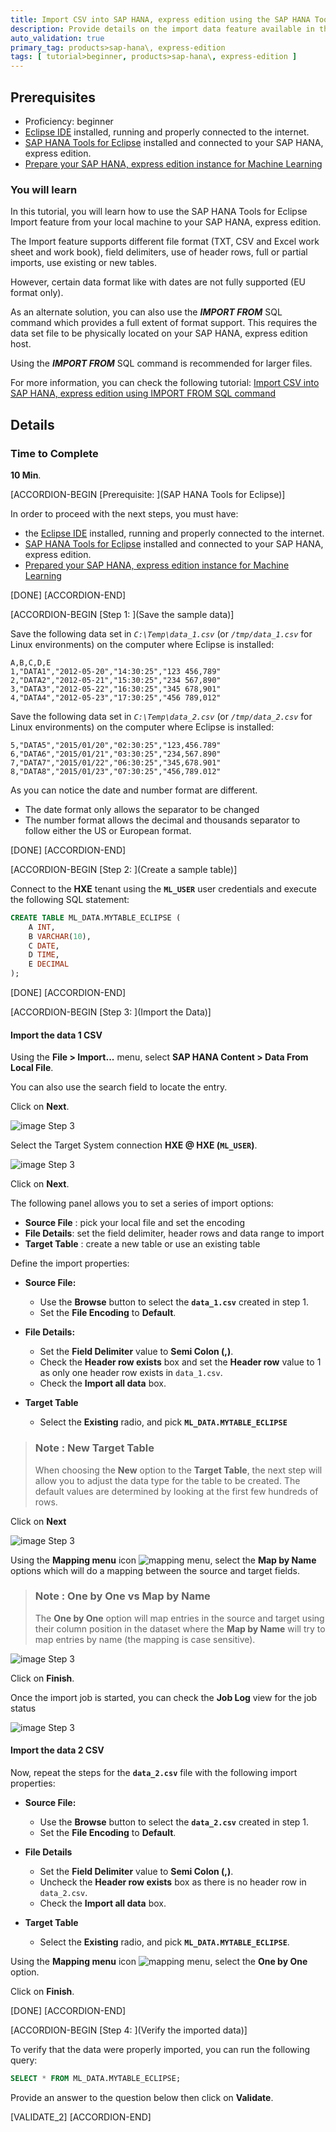 ```yaml
---
title: Import CSV into SAP HANA, express edition using the SAP HANA Tools for Eclipse
description: Provide details on the import data feature available in the SAP HANA Tools for Eclipse
auto_validation: true
primary_tag: products>sap-hana\, express-edition
tags: [ tutorial>beginner, products>sap-hana\, express-edition ]
---
```


## Prerequisites  
- Proficiency: beginner
- [Eclipse IDE](https://www.eclipse.org/downloads/) installed, running and properly connected to the internet.
- [SAP HANA Tools for Eclipse](https://www.sap.com/developer/tutorials/mlb-hxe-tools-sql-eclipse.html) installed and connected to your SAP HANA, express edition.
- [Prepare your SAP HANA, express edition instance for Machine Learning](https://www.sap.com/developer/tutorials/mlb-hxe-setup-basic.html)

### You will learn

In this tutorial, you will learn how to use the SAP HANA Tools for Eclipse Import feature from your local machine to your SAP HANA, express edition.

The Import feature supports different file format (TXT, CSV and Excel work sheet and work book), field delimiters, use of header rows, full or partial imports, use existing or new tables.

However, certain data format like with dates are not fully supported (EU format only).

As an alternate solution, you can also use the ***IMPORT FROM*** SQL command which provides a full extent of format support.
This requires the data set file to be physically located on your SAP HANA, express edition host.

Using the ***IMPORT FROM*** SQL command is recommended for larger files.

For more information, you can check the following tutorial: [Import CSV into SAP HANA, express edition using IMPORT FROM SQL command](https://www.sap.com/developer/tutorials/mlb-hxe-import-data-sql-import.html)

## Details

### Time to Complete
**10 Min**.

[ACCORDION-BEGIN [Prerequisite: ](SAP HANA Tools for Eclipse)]

In order to proceed with the next steps, you must have:

 - the [Eclipse IDE](https://www.eclipse.org/downloads/) installed, running and properly connected to the internet.
 - [SAP HANA Tools for Eclipse](https://www.sap.com/developer/tutorials/mlb-hxe-tools-sql-eclipse.html) installed and connected to your SAP HANA, express edition.
 - [Prepared your SAP HANA, express edition instance for Machine Learning](https://www.sap.com/developer/tutorials/mlb-hxe-setup-basic.html)

[DONE]
[ACCORDION-END]

[ACCORDION-BEGIN [Step 1: ](Save the sample data)]

Save the following data set in *`C:\Temp\data_1.csv`* (or *`/tmp/data_1.csv`* for Linux environments) on the computer where Eclipse is installed:

```csv
A,B,C,D,E
1,"DATA1","2012-05-20","14:30:25","123 456,789"
2,"DATA2","2012-05-21","15:30:25","234 567,890"
3,"DATA3","2012-05-22","16:30:25","345 678,901"
4,"DATA4","2012-05-23","17:30:25","456 789,012"
```

Save the following data set in *`C:\Temp\data_2.csv`* (or *`/tmp/data_2.csv`* for Linux environments) on the computer where Eclipse is installed:

```csv
5,"DATA5","2015/01/20","02:30:25","123,456.789"
6,"DATA6","2015/01/21","03:30:25","234,567.890"
7,"DATA7","2015/01/22","06:30:25","345,678.901"
8,"DATA8","2015/01/23","07:30:25","456,789.012"
```

As you can notice the date and number format are different.

 - The date format only allows the separator to be changed
 - The number format allows the decimal and thousands separator to follow either the US or European format.

[DONE]
[ACCORDION-END]

[ACCORDION-BEGIN [Step 2: ](Create a sample table)]

Connect to the **HXE** tenant using the **`ML_USER`** user credentials and execute the following SQL statement:

```SQL
CREATE TABLE ML_DATA.MYTABLE_ECLIPSE (
    A INT,
    B VARCHAR(10),
    C DATE,
    D TIME,
    E DECIMAL
);
```

[DONE]
[ACCORDION-END]

[ACCORDION-BEGIN [Step 3: ](Import the Data)]

#### **Import the data 1 CSV**

Using the  **File > Import...** menu, select **SAP HANA Content > Data From Local File**.

You can also use the search field to locate the entry.

Click on **Next**.

![image Step 3](03-0.png)

Select the Target System connection **HXE @ HXE (`ML_USER`)**.

![image Step 3](03-1.png)

Click on **Next**.

The following panel allows you to set a series of import options:

 - **Source File** : pick your local file and set the encoding
 - **File Details**: set the field delimiter, header rows and data range to import
 - **Target Table** : create a new table or use an existing table

Define the import properties:

- **Source File:**

    - Use the **Browse** button to select the **`data_1.csv`** created in step 1.
    - Set the **File Encoding** to **Default**.

- **File Details:**

    - Set the **Field Delimiter** value to **Semi Colon (,)**.
    - Check the **Header row exists** box and set the **Header row** value to 1 as only one header row exists in `data_1.csv`.
    - Check the **Import all data** box.

- **Target Table**

    - Select the **Existing** radio, and pick **`ML_DATA.MYTABLE_ECLIPSE`**

> ### **Note :** **New Target Table**
>
>When choosing the **New** option to the **Target Table**, the next step will allow you to adjust the data type for the table to be created.
>The default values are determined by looking at the first few hundreds of rows.

Click on **Next**

![image Step 3](03-2.png)

Using the **Mapping menu** icon ![mapping menu](03-mapping-menu.png), select the **Map by Name** options which will do a mapping between the source and target fields.

> ### **Note :** **One by One vs Map by Name**
>
> The **One by One** option will map entries in the source and target using their column position in the dataset where the **Map by Name** will try to map entries by name (the mapping is case sensitive).

![image Step 3](03-3.png)

Click on **Finish**.

Once the import job is started, you can check the **Job Log** view for the job status

![image Step 3](03-4.png)

#### **Import the data 2 CSV**

Now, repeat the steps for the **`data_2.csv`** file with the following import properties:

- **Source File:**

    - Use the **Browse** button to select the **`data_2.csv`** created in step 1.
    - Set the **File Encoding** to **Default**.

- **File Details**

    - Set the **Field Delimiter** value to **Semi Colon (,)**.
    - Uncheck the **Header row exists** box as there is no header row in `data_2.csv`.
    - Check the **Import all data** box.

- **Target Table**

    - Select the **Existing** radio, and pick **`ML_DATA.MYTABLE_ECLIPSE`**.

Using the **Mapping menu** icon ![mapping menu](03-mapping-menu.png), select the **One by One** option.

Click on **Finish**.

[DONE]
[ACCORDION-END]

[ACCORDION-BEGIN [Step 4: ](Verify the imported data)]

To verify that the data were properly imported, you can run the following query:

```SQL
SELECT * FROM ML_DATA.MYTABLE_ECLIPSE;
```

Provide an answer to the question below then click on **Validate**.

[VALIDATE_2]
[ACCORDION-END]
